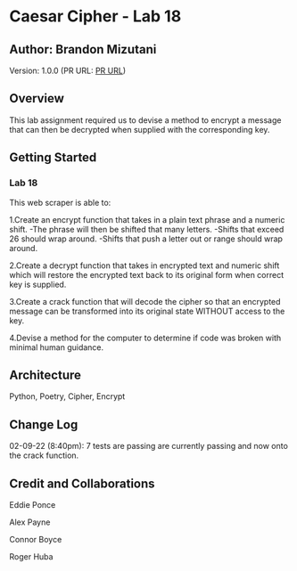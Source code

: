 # Caesar Cipher - Lab 18

## Author: Brandon Mizutani

Version: 1.0.0 (PR URL: [PR URL]())

## Overview

This lab assignment required us to devise a method to encrypt a message that can then be decrypted when supplied with the corresponding key.

## Getting Started

### Lab 18

This web scraper is able to:

1.Create an encrypt function that takes in a plain text phrase and a numeric shift.
-The phrase will then be shifted that many letters.
-Shifts that exceed 26 should wrap around.
-Shifts that push a letter out or range should wrap around.

2.Create a decrypt function that takes in encrypted text and numeric shift which will restore the encrypted text back to its original form when correct key is supplied.

3.Create a crack function that will decode the cipher so that an encrypted message can be transformed into its original state WITHOUT access to the key.

4.Devise a method for the computer to determine if code was broken with minimal human guidance.

## Architecture

Python, Poetry, Cipher, Encrypt

## Change Log

02-09-22 (8:40pm): 7 tests are passing are currently passing and now onto the crack function.

## Credit and Collaborations

Eddie Ponce

Alex Payne

Connor Boyce

Roger Huba
